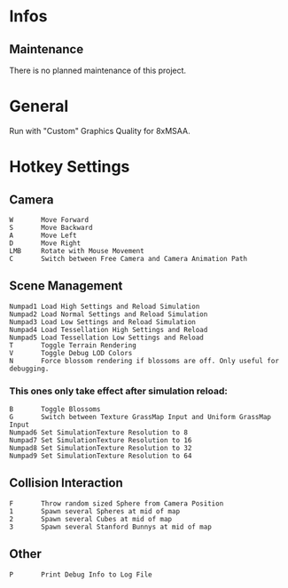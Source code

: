 # Infos
## Maintenance
There is no planned maintenance of this project.


# General
Run with "Custom" Graphics Quality for 8xMSAA.

# Hotkey Settings
## Camera
	W		Move Forward
	S		Move Backward
	A		Move Left
	D		Move Right
	LMB		Rotate with Mouse Movement
	C 		Switch between Free Camera and Camera Animation Path

## Scene Management
	Numpad1	Load High Settings and Reload Simulation
	Numpad2	Load Normal Settings and Reload Simulation
	Numpad3	Load Low Settings and Reload Simulation
	Numpad4	Load Tessellation High Settings and Reload 
	Numpad5	Load Tessellation Low Settings and Reload 
	T 		Toggle Terrain Rendering
	V		Toggle Debug LOD Colors
	N 		Force blossom rendering if blossoms are off. Only useful for debugging.
	
### This ones only take effect after simulation reload:
	B 		Toggle Blossoms
	G 		Switch between Texture GrassMap Input and Uniform GrassMap Input
	Numpad6 Set SimulationTexture Resolution to 8
	Numpad7 Set SimulationTexture Resolution to 16
	Numpad8 Set SimulationTexture Resolution to 32
	Numpad9 Set SimulationTexture Resolution to 64

## Collision Interaction
	F 		Throw random sized Sphere from Camera Position
	1		Spawn several Spheres at mid of map
	2		Spawn several Cubes at mid of map
	3		Spawn several Stanford Bunnys at mid of map

## Other
	P 		Print Debug Info to Log File
